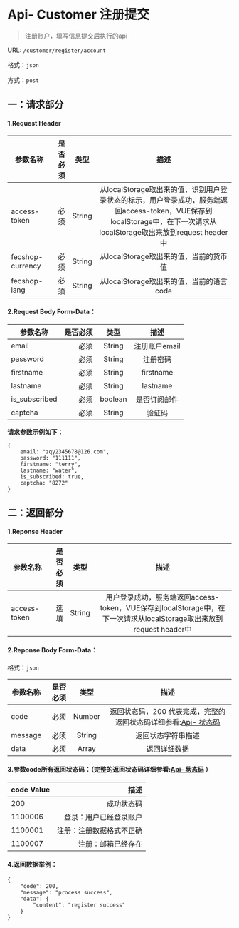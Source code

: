 Api- Customer 注册提交
================

> 注册账户，填写信息提交后执行的api

URL: `/customer/register/account`

格式：`json`

方式：`post`


一：请求部分
---------

#### 1.Request Header


| 参数名称          | 是否必须    |  类型        |  描述     |
| ------------------| -----:      | :----:       |:----:     |
| access-token      | 必须        |   String     | 从localStorage取出来的值，识别用户登录状态的标示，用户登录成功，服务端返回access-token，VUE保存到localStorage中，在下一次请求从localStorage取出来放到request header中   |
| fecshop-currency  | 必须        |   String     | 从localStorage取出来的值，当前的货币值  |
| fecshop-lang      | 必须        |   String     | 从localStorage取出来的值，当前的语言code  |


#### 2.Request Body Form-Data：


| 参数名称        | 是否必须    |  类型       |  描述     |
| ----------------| -----:      | :----:      |:----:     |
| email           | 必须        |   String     | 注册账户email    |
| password        | 必须        |   String     | 注册密码         |
| firstname       | 必须        |   String     | firstname        |
| lastname        | 必须        |   String     | lastname         |
| is_subscribed   | 必须        |   boolean    | 是否订阅邮件     |
| captcha         | 必须        |   String     | 验证码           |

**请求参数示例如下：**

```
{
    email: "zqy2345678@126.com",
    password: "111111",
    firstname: "terry",
    lastname: "water",
    is_subscribed: true,
    captcha: "8272"
}
```

二：返回部分
----------

#### 1.Reponse Header

| 参数名称          | 是否必须    |  类型        |  描述     |
| ------------------| -----:      | :----:       |:----:     |
| access-token      | 选填        |   String     | 用户登录成功，服务端返回access-token，VUE保存到localStorage中，在下一次请求从localStorage取出来放到request header中   |

#### 2.Reponse Body Form-Data：

格式：`json`

| 参数名称        | 是否必须    |  类型       |  描述        |
| ----------------| -----:      | :----:      |:----:        | 
| code            | 必须        |   Number    | 返回状态码，200 代表完成，完整的返回状态码详细参看:[Api- 状态码](fecshop-server-return-code.md) |
| message         | 必须        |   String    | 返回状态字符串描述  |
| data            | 必须        |   Array     | 返回详细数据        |

#### 3.参数code所有返回状态码：（完整的返回状态码详细参看:[Api- 状态码](fecshop-server-return-code.md) ）

| code Value      |        描述                                        |
| ----------------| --------------------------------------------------:| 
| 200             | 成功状态码                                         |  
| 1100006         | 登录：用户已经登录账户                  | 
| 1100001         | 注册：注册数据格式不正确                | 
| 1100007         | 注册：邮箱已经存在                      | 




#### 4.返回数据举例：

```
{
    "code": 200,
    "message": "process success",
    "data": {
        "content": "register success"
    }
}
```